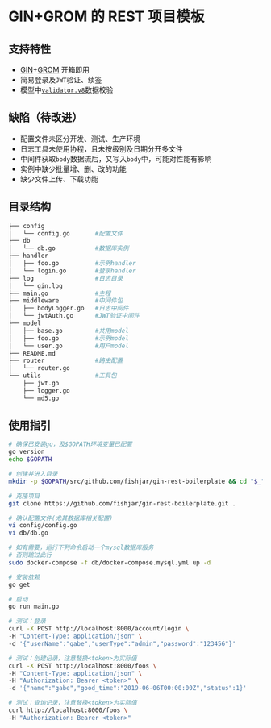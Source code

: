 # GIN+GROM 的 REST 项目模板

## 支持特性

- [GIN](https://github.com/gin-gonic/gin)+[GROM](https://github.com/jinzhu/gorm) 开箱即用
- 简易登录及`JWT`验证、续签
- 模型中[`validator.v8`](https://godoc.org/gopkg.in/go-playground/validator.v8)数据校验

## 缺陷（待改进）

- 配置文件未区分开发、测试、生产环境
- 日志工具未使用协程，且未按级别及日期分开多文件
- 中间件获取`body`数据流后，又写入`body`中，可能对性能有影响
- 实例中缺少批量增、删、改的功能
- 缺少文件上传、下载功能

## 目录结构

```sh
├── config
│   └── config.go       #配置文件
├── db
│   └── db.go           #数据库实例
├── handler
│   ├── foo.go          #示例handler
│   └── login.go        #登录handler
├── log                 #日志目录
│   └── gin.log
├── main.go             #主程
├── middleware          #中间件包
│   ├── bodyLogger.go   #日志中间件
│   └── jwtAuth.go      #JWT验证中间件
├── model
│   ├── base.go         #共用model
│   ├── foo.go          #示例model
│   └── user.go         #用户model
├── README.md
├── router              #路由配置
│   └── router.go
└── utils               #工具包
    ├── jwt.go
    ├── logger.go
    └── md5.go
```

## 使用指引

```sh
# 确保已安装go，及$GOPATH环境变量已配置
go version
echo $GOPATH

# 创建并进入目录
mkdir -p $GOPATH/src/github.com/fishjar/gin-rest-boilerplate && cd "$_"

# 克隆项目
git clone https://github.com/fishjar/gin-rest-boilerplate.git .

# 确认配置文件(尤其数据库相关配置)
vi config/config.go
vi db/db.go

# 如有需要，运行下列命令启动一个mysql数据库服务
# 否则跳过此行
sudo docker-compose -f db/docker-compose.mysql.yml up -d

# 安装依赖
go get

# 启动
go run main.go

# 测试：登录
curl -X POST http://localhost:8000/account/login \
-H "Content-Type: application/json" \
-d '{"userName":"gabe","userType":"admin","password":"123456"}'

# 测试：创建记录，注意替换<token>为实际值
curl -X POST http://localhost:8000/foos \
-H "Content-Type: application/json" \
-H "Authorization: Bearer <token>" \
-d '{"name":"gabe","good_time":"2019-06-06T00:00:00Z","status":1}'

# 测试：查询记录，注意替换<token>为实际值
curl http://localhost:8000/foos \
-H "Authorization: Bearer <token>"
```
